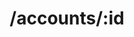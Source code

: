 ---
title: /accounts/:id
position: 2.4
type: put
description: Update account
parameters:
  - name: userId
    content: The account owner. 
  - name: externalId
    content: The external id for the account. Yodlee, Plaid or bank's own id. 
  - name: accountName
    content: Account name
  - name: accountNumber
    content: The masked account number for display
  - name: nickname
    content: Account nick name
  - name: accountType
    content: Type of account. Checking, saving, credit etc.
  - name: providerType
    content: The account data provider. Yodlee, Plaid or banks 
  - name: loginName
    content: The login name if any
  - name: password
    content: The password if any
  - name: memo
    content: The memo
content_markdown: |-
  Update an existing account.
left_code_blocks:
  - code_block: |-
      $.ajax({
        "url": "http://api.myapp.com/accounts/3",
        "type": "PUT",
        "data": {
          "token": "YOUR_APP_KEY",
          "userId": 123,
          "externalId" :  "vzeNDwK7KQIm4yEog683uElbp9GRLEFXGK98D",
          "accountName":  "Chase Saving",
          "accountNumber": "XXXX4230",
          "nickname" : "My Chase Saving",
          "accountType":  "Saving",
          "loginName" :  "ydltestlogin",
          "password":  "ydltestpassw"
        },
        "success": function(data) {
          alert(data);
        }
      });
    title: jQuery
    language: javascript
right_code_blocks:
  - code_block: |2-
      {
        "userId": 123,
        "externalId" :  "vzeNDwK7KQIm4yEog683uElbp9GRLEFXGK98D",
        "accountName":  "Chase Saving",
        "accountNumber": "XXXX4230",
        "nickname" : "My Chase Saving",
        "accountType":  "Saving",
        "providerType":  "YODLEE",
        "loginName" :  "ydltestlogin",
        "password":  "ydltestpassword",
        "memo":  "Test memo"
      }
    title: Response
    language: json
  - code_block: |2-
       {
        "error": true,
        "message": "Necessary parameter(s) are missing"
      }
      {
        "error": true,
        "message": "Invalid user"
      }
    title: Error
    language: json
---